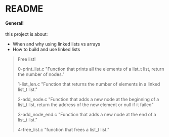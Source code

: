 # README 
#### General!
this project is about:
  - When and why using linked lists vs arrays
  - How to build and use linked lists

> Free list!
>
> 0-print_list.c "Function that prints all the elements of a list_t list, return the number of nodes."
>
> 1-list_len.c "Function that returns the number of elements in a linked list_t list."
>
> 2-add_node.c "Function that adds a new node at the beginning of a list_t list, return the address of the new element or null if it failed"
>
> 3-add_node_end.c "Function that adds a new node at the end of a list_t list."
>
> 4-free_list.c "function that frees a list_t list."
>

